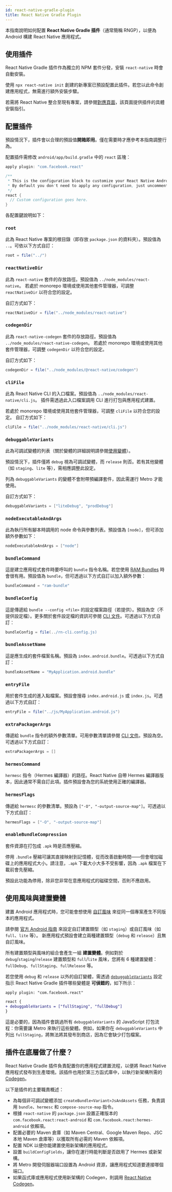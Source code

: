 ```yaml
---
id: react-native-gradle-plugin
title: React Native Gradle Plugin
---
```


本指南說明如何配置 **React Native Gradle 插件**（通常簡稱 RNGP），以便為 Android 構建 React Native 應用程式。

## 使用插件

React Native Gradle 插件作為獨立的 NPM 套件分發，安裝 `react-native` 時會自動安裝。

使用 `npx react-native init` 創建的新專案已預設配置此插件。若您以此命令創建應用程式，無需進行額外安裝步驟。

若需將 React Native 整合至現有專案，請參閱[對應頁面](/docs/next/integration-with-existing-apps#configuring-gradle)，該頁面提供插件的具體安裝指引。

## 配置插件

預設情況下，插件會以合理的預設值**開箱即用**。僅在需要時才應參考本指南調整行為。

配置插件需修改 `android/app/build.gradle` 中的 `react` 區塊：

```groovy
apply plugin: "com.facebook.react"

/**
 * This is the configuration block to customize your React Native Android app.
 * By default you don't need to apply any configuration, just uncomment the lines you need.
 */
react {
  // Custom configuration goes here.
}
```

各配置鍵說明如下：

### `root`

此為 React Native 專案的根目錄（即存放 `package.json` 的資料夾）。預設值為 `..`。可依以下方式自訂：

```groovy
root = file("../")
```

### `reactNativeDir`

此為 `react-native` 套件的存放路徑。預設值為 `../node_modules/react-native`。
若處於 monorepo 環境或使用其他套件管理器，可調整 `reactNativeDir` 以符合您的設定。

自訂方式如下：

```groovy
reactNativeDir = file("../node_modules/react-native")
```

### `codegenDir`

此為 `react-native-codegen` 套件的存放路徑。預設值為 `../node_modules/react-native-codegen`。
若處於 monorepo 環境或使用其他套件管理器，可調整 `codegenDir` 以符合您的設定。

自訂方式如下：

```groovy
codegenDir = file("../node_modules/@react-native/codegen")
```

### `cliFile`

此為 React Native CLI 的入口檔案。預設值為 `../node_modules/react-native/cli.js`。
插件需透過此入口檔案調用 CLI 進行打包與應用程式建置。

若處於 monorepo 環境或使用其他套件管理器，可調整 `cliFile` 以符合您的設定。
自訂方式如下：

```groovy
cliFile = file("../node_modules/react-native/cli.js")
```

### `debuggableVariants`

此為可調試變體的列表（關於變體的詳細說明請參閱[使用變體](#using-variants)）。

預設情況下，插件僅將 `debug` 視為可調試變體，而 `release` 則否。若有其他變體（如 `staging`、`lite` 等），需相應調整此設定。

列為 `debuggableVariants` 的變體不會附帶預編譯套件，因此需運行 Metro 才能使用。

自訂方式如下：

```groovy
debuggableVariants = ["liteDebug", "prodDebug"]
```

### `nodeExecutableAndArgs`

此為執行所有腳本時調用的 node 命令與參數列表。預設值為 `[node]`，但可添加額外參數如下：

```groovy
nodeExecutableAndArgs = ["node"]
```

### `bundleCommand`

這是建立應用程式套件時要呼叫的 `bundle` 指令名稱。若您使用 [RAM Bundles](https://reactnative.dev/docs/0.74/ram-bundles-inline-requires) 時會很有用。預設值為 `bundle`，但可透過以下方式自訂以加入額外參數：

```groovy
bundleCommand = "ram-bundle"
```

### `bundleConfig`

這是傳遞給 `bundle --config <file>` 的設定檔案路徑（若提供）。預設為空（不提供設定檔）。更多關於套件設定檔的資訊可參閱 [CLI 文件](https://github.com/react-native-community/cli/blob/main/docs/commands.md#bundle)。可透過以下方式自訂：

```groovy
bundleConfig = file(../rn-cli.config.js)
```

### `bundleAssetName`

這是應生成的套件檔案名稱。預設為 `index.android.bundle`。可透過以下方式自訂：

```groovy
bundleAssetName = "MyApplication.android.bundle"
```

### `entryFile`

用於套件生成的進入點檔案。預設會搜尋 `index.android.js` 或 `index.js`。可透過以下方式自訂：

```groovy
entryFile = file("../js/MyApplication.android.js")
```

### `extraPackagerArgs`

傳遞給 `bundle` 指令的額外參數清單。可用參數清單請參閱 [CLI 文件](https://github.com/react-native-community/cli/blob/main/docs/commands.md#bundle)。預設為空。可透過以下方式自訂：

```groovy
extraPackagerArgs = []
```

### `hermesCommand`

`hermesc` 指令（Hermes 編譯器）的路徑。React Native 自帶 Hermes 編譯器版本，因此通常不需自訂此項。插件預設會為您的系統使用正確的編譯器。

### `hermesFlags`

傳遞給 `hermesc` 的參數清單。預設為 `["-O", "-output-source-map"]`。可透過以下方式自訂：

```groovy
hermesFlags = ["-O", "-output-source-map"]
```

### `enableBundleCompression`

套件資源在打包成 `.apk` 時是否應壓縮。

停用 `.bundle` 壓縮可讓其直接映射到記憶體，從而改善啟動時間——但會增加磁碟上的應用程式大小。請注意，`.apk` 下載大小大多不受影響，因為 `.apk` 檔案在下載前會先壓縮。

預設此功能為停用，除非您非常在意應用程式的磁碟空間，否則不應啟用。

## 使用風味與建置變體

建置 Android 應用程式時，您可能會想使用 [自訂風味](https://developer.android.com/studio/build/build-variants#product-flavors) 來從同一個專案產生不同版本的應用程式。

請參閱 [官方 Android 指南](https://developer.android.com/studio/build/build-variants) 來設定自訂建置類型（如 `staging`）或自訂風味（如 `full`、`lite` 等）。
新應用程式預設會建立兩種建置類型（`debug` 和 `release`）且無自訂風味。

所有建置類型與風味的組合會產生一組 **建置變體**。例如對於 `debug`/`staging`/`release` 建置類型和 `full`/`lite` 風味，您將有 6 種建置變體：`fullDebug`、`fullStaging`、`fullRelease` 等。

若您使用 `debug` 和 `release` 以外的自訂變體，需透過 [`debuggableVariants`](#debuggablevariants) 設定指示 React Native Gradle 插件哪些變體是 **可偵錯的**，如下所示：

```diff
apply plugin: "com.facebook.react"

react {
+ debuggableVariants = ["fullStaging", "fullDebug"]
}
```

這是必要的，因為插件會跳過所有 `debuggableVariants` 的 JavaScript 打包流程：你需要讓 Metro 來執行這些變體。例如，如果你在 `debuggableVariants` 中列出 `fullStaging`，將無法將其發布到商店，因為它會缺少打包檔案。

## 插件在底層做了什麼？

React Native Gradle 插件負責配置你的應用程式建置流程，以便將 React Native 應用程式發布到生產環境。該插件也用於第三方函式庫中，以執行新架構所需的 [Codegen](https://github.com/reactwg/react-native-new-architecture/blob/main/docs/codegen.md)。

以下是插件的主要職責概述：

- 為每個非可調試變體添加 `createBundle<Variant>JsAndAssets` 任務，負責調用 `bundle`、`hermesc` 和 `compose-source-map` 指令。
- 根據 `react-native` 的 `package.json` 設置正確版本的 `com.facebook.react:react-android` 和 `com.facebook.react:hermes-android` 依賴項。
- 配置必要的 Maven 倉庫（如 Maven Central、Google Maven Repo、JSC 本地 Maven 倉庫等）以獲取所有必需的 Maven 依賴項。
- 配置 NDK 以便你能建置使用新架構的應用程式。
- 設置 `buildConfigFields`，讓你在運行時能判斷是否啟用了 Hermes 或新架構。
- 將 Metro 開發伺服器端口設置為 Android 資源，讓應用程式知道要連接哪個端口。
- 如果函式庫或應用程式使用新架構的 Codegen，則調用 [React Native Codegen](https://github.com/reactwg/react-native-new-architecture/blob/main/docs/codegen.md)。